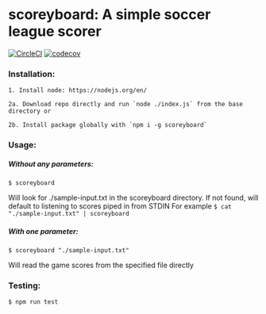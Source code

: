 # scoreyboard: A simple soccer league scorer
[![CircleCI](https://circleci.com/gh/TheAdamizer/scoreyboard.svg?style=svg)](https://circleci.com/gh/TheAdamizer/scoreyboard)
[![codecov](https://codecov.io/gh/TheAdamizer/scoreyboard/branch/master/graph/badge.svg?token=YKrehvJB0z)](https://codecov.io/gh/TheAdamizer/scoreyboard)

### Installation:
    1. Install node: https://nodejs.org/en/
  
    2a. Download repo directly and run `node ./index.js` from the base directory or
  
    2b. Install package globally with `npm i -g scoreyboard`


### Usage:
  ##### Without any parameters:
  `$ scoreyboard`
  
  Will look for ./sample-input.txt in the scoreyboard directory.  If not found, will default to listening to scores piped in from STDIN
  For example `$ cat "./sample-input.txt" | scoreyboard`
  
  
  ##### With one parameter:
  `$ scoreyboard "./sample-input.txt"`
  
  Will read the game scores from the specified file directly


### Testing:
  `$ npm run test`
